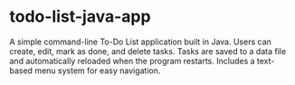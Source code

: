# todo-list-java-app
A simple command-line To-Do List application built in Java.   Users can create, edit, mark as done, and delete tasks.   Tasks are saved to a data file and automatically reloaded when the program restarts.   Includes a text-based menu system for easy navigation.
